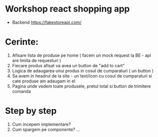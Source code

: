 # Workshop react shopping app

- Backend https://fakestoreapi.com/

# Cerinte:
1. Afisare lista de produse pe home ( facem un mock request la BE - api are limita de requesturi )
3. Fiecare produs afisat va avea un button de "add to cart"
2. Logica de adaugarea unui produs in cosul de cumparaturi ( un button )
3. Sa avem in headrul de la site - un text/icon cu cosul de cumparaturi si cate produse am adaugam in el
4. Pagina unde vedem toate produsele, pretul total si button de trimitere comanda


# Step by step

1. Cum incepem implementare?
2. Cum spargem pe componente?
...